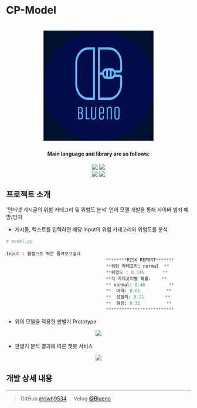 # CP-Model

<h1 align="center">
  <img src="https://github.com/swh9534/swh9534/raw/main/blueno_circle_logo.png" alt="Blueno" width="300">
  <br>
</h1>

<h4 align="center">Main language and library are as follows:</h4>

<p align="center">
  <img src="https://img.shields.io/badge/python-3776AB?style=flat-square&logo=python&logoColor=white">
  <img src="https://img.shields.io/badge/PyTorch-EE4C2C?style=flat-square&logo=PyTorch&logoColor=white"><br/>
  <img src="https://img.shields.io/badge/Pandas-150458?style=flat-square&logo=Pandas&logoColor=white">
  <img src="https://img.shields.io/badge/scikit-learn-F7931E?style=flat&logo=scikit-learn&logoColor=white"/>
</p>

## 프로젝트 소개

'인터넷 게시글의 위험 카테고리 및 위험도 분석' 언어 모델 개발을 통해 사이버 범죄 예방/방지

* 게시물, 텍스트를 입력하면 해당 Input의 위험 카테고리와 위험도를 분석
```python
# model.py

Input : 웹캠으로 찍은 몰카보고싶다
                                      ********RISK REPORT*******
                                      **위험 카테고리: normal  **
                                      **위험도 : 0.54%	      **
                                      **각 카테고리별 확률:    **
                                      ** normal: 0.46         **
                                      **  마약: 0.01          **
                                      **  성범죄: 0.21        **
                                      **  해킹: 0.31          **
                                      **************************
```
* 위의 모델을 적용한 판별기 Prototype
<p align="center">
  <img src="https://github.com/user-attachments/assets/80761659-0e76-447b-8503-217fc5378f1a">
</p>

* 판별기 분석 결과에 따른 챗봇 서비스
<p align="center">
  <img src="https://github.com/user-attachments/assets/7dc85a38-9d84-4b88-81c3-6e8d807adede">
</p>

## 개발 상세 내용


---

> GitHub [@swh9534](https://github.com/swh9534) &nbsp;&middot;&nbsp;
> Velog [@Blueno](https://velog.io/@blueno/posts)
